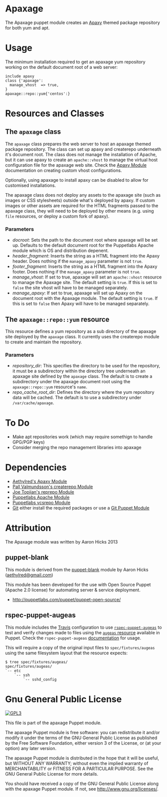 # Apaxage

The Apaxage puppet module creates an [Apaxy](http://adamwhitcroft.com/apaxy/) themed package repository for both yum and apt.

# Usage

The minimum installation required to get an apaxage yum repository working on the default document root of a  web server:

```puppet
include apaxy
class {'apaxage':
  manage_vhost  => true,
}
apaxage::repo::yum{'centos':}
```

# Resources and Classes

## The `apaxage` class

The `apaxage` class prepares the web server to host an apaxage themed package repository. The class can set up apaxy and createrepo underneath it's document root. The class does not manage the installation of Apache, but it can use apaxy to create an `apache::vhost` to manage the virtual host configuration file for the apaxage web site. Check the [Apaxy Module](https://github.com/Aethylred/puppet-apaxy) documentation on creating custom vhost configurations.

Optionally, using apaxage to install apaxy can be disabled to allow for customised installations.

The apaxage class does not deploy any assets to the apaxage site (such as images or CSS stylesheets) outside what's deployed by apaxy. If custom images or other assets are required for the HTML fragments passed to the apaxage class, they will need to be deployed by other means (e.g. using `file` resources, or deploy a custom fork of apaxy).

### Parameters

* *docroot*: Sets the path to the document root where apaxage will be set up. Defaults to the default document root for the Puppetlabs Apache module which is OS and distribution depenent.
* *header_fragment*: Inserts the string as a HTML fragment into the Apaxy header. Does nothing if the `manage_apaxy` parameter is not `true`.
* *footer_fragment*: Inserts the string as a HTML fragment into the Apaxy footer. Does nothing if the `manage_apaxy` parameter is not `true`.
* *manage_vhost*: If set to true, apaxage will set an `apache::vhost` resource to manage the Apaxage site. The default setting is `true`. If this is set to `false` the site vhost will have to be managed separately.
* *manage_apaxy*: If set to true, apaxage will set up Apaxy on the document root with the Apaxage module. The default setting is `true`. If this is set to `false` then Apaxy will have to be managed separately.

## The `apaxage::repo::yum` resource

This resource defines a yum repository as a sub directory of the apaxage site deployed by the `apaxage` class. It currently uses the createrepo module to create and maintain the repository.

### Parameters

* *repository_dir*: This specifies the directory to be used for the repository, it must be a subdirectory within the directory tree underneath an apaxage site defined by the `apaxage` class. The default is to create a subdirectory under the apaxage document root using the `apaxage::repo::yum` resource's `name`.
* *repo_cache_root_dir*:  Defines the directory where the yum repository data will be cached. The default is to use a subdirectory under `/var/cache/apaxage`.

# To Do

* Make apt repositories work (which may require somethign to handle GPG/PGP keys)
* Consider merging the repo management libraries into apaxage

# Dependencies

* [Aethylred's Apaxy Module](https://github.com/Aethylred/puppet-apaxy)
* [Pall Valmundsson's createrepo Module](https://github.com/pall-valmundsson/puppet-createrepo)
* [Joe Topjian's reprepo Module](https://github.com/jtopjian/puppet-reprepro)
* [Puppetlabs Apache Module](https://github.com/puppetlabs/puppetlabs-apache)
* [Puppetlabs vcsrepo Module](https://github.com/puppetlabs/puppetlabs-vcsrepo)
* [Git](http://git-scm.com/) either install the required packages or use a [Git Puppet Module](https://github.com/nesi/puppet-git) 

# Attribution

The Apaxage module was written by Aaron Hicks 2013

## puppet-blank

This module is derived from the [puppet-blank](https://github.com/Aethylred/puppet-blank) module by Aaron Hicks (aethylred@gmail.com)

This module has been developed for the use with Open Source Puppet (Apache 2.0 license) for automating server & service deployment.

* http://puppetlabs.com/puppet/puppet-open-source/

## rspec-puppet-augeas

This module includes the [Travis](https://travis-ci.org) configuration to use [`rspec-puppet-augeas`](https://github.com/domcleal/rspec-puppet-augeas) to test and verify changes made to files using the [`augeas` resource](http://docs.puppetlabs.com/references/latest/type.html#augeas) available in Puppet. Check the `rspec-puppet-augeas` [documentation](https://github.com/domcleal/rspec-puppet-augeas/blob/master/README.md) for usage.

This will require a copy of the original input files to `spec/fixtures/augeas` using the same filesystem layout that the resource expects:

    $ tree spec/fixtures/augeas/
    spec/fixtures/augeas/
    `-- etc
        `-- ssh
            `-- sshd_config

# Gnu General Public License

[![GPL3](http://www.gnu.org/graphics/gplv3-127x51.png)](http://www.gnu.org/licenses)

This file is part of the apaxage Puppet module.

The apaxage Puppet module is free software: you can redistribute it and/or modify it under the terms of the GNU General Public License as published by the Free Software Foundation, either version 3 of the License, or (at your option) any later version.

The apaxage Puppet module is distributed in the hope that it will be useful, but WITHOUT ANY WARRANTY; without even the implied warranty of MERCHANTABILITY or FITNESS FOR A PARTICULAR PURPOSE.  See the GNU General Public License for more details.

You should have received a copy of the GNU General Public License along with the apaxage Puppet module.  If not, see <http://www.gnu.org/licenses/>.
